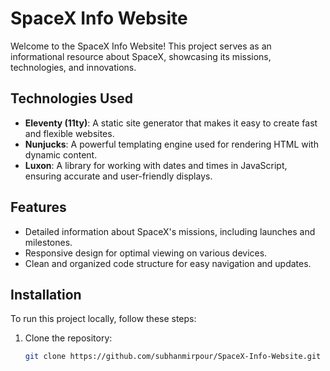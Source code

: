 # SpaceX Info Website

Welcome to the SpaceX Info Website! This project serves as an informational resource about SpaceX, showcasing its missions, technologies, and innovations.

## Technologies Used

- **Eleventy (11ty)**: A static site generator that makes it easy to create fast and flexible websites.
- **Nunjucks**: A powerful templating engine used for rendering HTML with dynamic content.
- **Luxon**: A library for working with dates and times in JavaScript, ensuring accurate and user-friendly displays.

## Features

- Detailed information about SpaceX's missions, including launches and milestones.
- Responsive design for optimal viewing on various devices.
- Clean and organized code structure for easy navigation and updates.

## Installation

To run this project locally, follow these steps:

1. Clone the repository:
   ```bash
   git clone https://github.com/subhanmirpour/SpaceX-Info-Website.git
